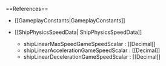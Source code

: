 ==References==
 * [[GameplayConstants|GameplayConstants]]

 * [[ShipPhysicsSpeedData| ShipPhysicsSpeedData]]
   * shipLinearMaxSpeedGameSpeedScalar : [[Decimal]]
   * shipLinearAccelerationGameSpeedScalar : [[Decimal]]
   * shipLinearDecelerationGameSpeedScalar : [[Decimal]]

